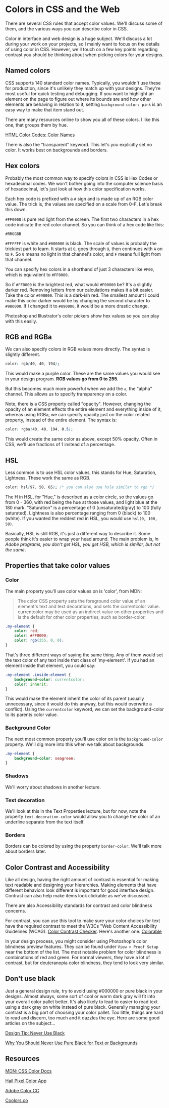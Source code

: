 # Colors in CSS and the Web

There are several CSS rules that accept color values. We'll discuss some of them, and the various ways you can describe color in CSS.

Color in interface and web design is a huge subject. We'll discuss a lot during your work on your projects, so I mainly want to focus on the details of using color in CSS. However, we'll touch on a few key points regarding contrast you should be thinking about when picking colors for your designs.

## Named colors

CSS supports 140 standard color names. Typically, you wouldn't use these for production, since it's unlikely they match up with your designs. They're most useful for quick testing and debugging. If you want to highlight an element on the page to figure out where its bounds are and how other elements are behaving in relation to it, setting `background-color: pink` is an easy way to make that item stand out.

There are many resources online to show you all of these colors. I like this one, that groups them by hue. 

[HTML Color Codes: Color Names](https://htmlcolorcodes.com/color-names/)

There is also the "transparent" keyword. This let's you explicitly set no color. It works best on backgrounds and borders. 

## Hex colors

Probably the most common way to specify colors in CSS is Hex Codes or hexadecimal codes. We won't bother going into the computer science basis of hexadecimal, let's just look at how this color specification works.

Each hex code is prefixed with a `#` sign and is made up of an RGB color value. The trick is, the values are specified on a scale from 0&ndash;F. Let's break this down.

`#FF0000` is pure red light from the screen. The first two characters in a hex code indicate the red color channel. So you can think of a hex code like this: 

`#RRGGBB`

`#FFFFFF` is white and `#000000` is black. The scale of values is probably the trickiest part to learn. It starts at `0`, goes through `9`, then continues with `A` on to `F`. So `0` means no light in that channel's color, and `F` means full light from that channel. 

You can specify hex colors in a shorthand of just 3 characters like `#F00`, which is equivalent to `#FF0000`.

So if `#FF0000` is the brightest red, what would `#F00000` be? It's a slightly darker red. Removing letters from our calculations makes it a bit easier. Take the color `#990000`. This is a dark-ish red. The smallest amount I could make this color darker would be by changing the second character to `#980000`. If I changed it to `#890000`, it would be a more drastic change. 

Photoshop and Illustrator's color pickers show hex values so you can play with this easily. 

## RGB and RGBa

We can also specify colors in RGB values more directly. The syntax is slightly different. 

```css
color: rgb(40, 40, 194);
```

This would make a purple color. These are the same values you would see in your design program. **RGB values go from 0 to 255.**

But this becomes much more powerful when we add the `a`, the "alpha" channel. This allows us to specify transparency on a color.

Note, there is a CSS property called "opacity". However, changing the opacity of an element effects the entire element and everything inside of it, whereas using RGBa, we can specify opacity just on the color related property, instead of the entire element. The syntax is:

```css
color: rgba(40, 40, 194, 0.5);
```

This would create the same color as above, except 50% opacity. Often in CSS, we'll use fractions of 1 instead of a percentage.

## HSL

Less common is to use HSL color values, this stands for Hue, Saturation, Lightness. These work the same as RGB. 

```css
color: hsl(97, 50, 65); /* you can also use hsla similar to rgb */
```

The H in HSL, for "Hue," is described as a color circle, so the values go from 0 - 360, with red being the hue at those values, and light blue at the 180 mark. "Saturation" is a percentage of 0 (unsaturated/gray) to 100 (fully saturated). Lightness is also percentage ranging from 0 (black) to 100 (white). If you wanted the reddest red in HSL, you would use `hsl(0, 100, 50)`. 

Basically, HSL is still RGB, it's just a different way to describe it. Some people think it's easier to wrap your head around. The main problem is, _in Adobe programs, you don't get HSL, you get HSB, which is similar, but not the same_.

## Properties that take color values

### Color

The main property you'll use color values on is 'color', from MDN:

> The color CSS property sets the foreground color value of an element's text and text decorations, and sets the currentcolor value. currentcolor may be used as an indirect value on other properties and is the default for other color properties, such as border-color.

```css
.my-element {
    color: red;
    color: #FF0000;
    color: rgb(255, 0, 0);
}
```

That's three different ways of saying the same thing. Any of them would set the text color of any text inside that class of 'my-element'. If you had an element inside that element, you could say: 

```css
.my-element .inside-element {
    background-color: currentcolor;
    color: inherit;
}
```

This would make the element inherit the color of its parent (usually unnecessary, since it would do this anyway, but this would overwrite a conflict). Using the `currentcolor` keyword, we can set the background-color to its parents color value.

### Background Color

The next most common property you'll use color on is the `background-color` property. We'll dig more into this when we talk about backgrounds. 

```css
.my-element {
    background-color: seagreen;
}
```

### Shadows

We'll worry about shadows in another lecture.

### Text decoration

We'll look at this in the Text Properties lecture, but for now, note the property `text-decoration-color` would allow you to change the color of an underline separate from the text itself. 

### Borders

Borders can be colored by using the property `border-color`. We'll talk more about borders later.

## Color Contrast and Accessibility

Like all design, having the right amount of contrast is essential for making text readable and designing your hierarchies. Making elements that have different behaviors look different is important for good interface design. Contrast can also help make items look clickable as we've discussed. 

There are also Accessibility standards for contrast and color blindness concerns.

For contrast, you can use this tool to make sure your color choices for text have the required contrast to meet the W3Cs "Web Content Accessibility Guidelines (WCAG). [Color Contrast Checker](https://webaim.org/resources/contrastchecker/). Here's another one: [Colorable](https://colorable.jxnblk.com/)

In your design process, you might consider using Photoshop's color blindness preview features. They can be found under `View > Proof Setup` near the bottom of the list. The most notable problem for color blindness is combinations of red and green. For normal viewers, they have a lot of contrast, but for deuteranopia color blindness, they tend to look very similar.

## Don't use black

Just a general design rule, try to avoid using #000000 or pure black in your designs. Almost always, some sort of cool or warm dark gray will fit into your overall color pallet better. It's also likely to lead to easier to read text using a dark gray on white instead of pure black. Generally managing your contrast is a big part of choosing your color pallet. Too little, things are hard to read and discern, too much and it dazzles the eye. Here are some good articles on the subject...

[Design Tip: Never Use Black](https://ianstormtaylor.com/design-tip-never-use-black/)

[Why You Should Never Use Pure Black for Text or Backgrounds](https://uxmovement.com/content/why-you-should-never-use-pure-black-for-text-or-backgrounds/)


## Resources

[MDN: CSS Color Docs](https://developer.mozilla.org/en-US/docs/Web/HTML/Applying_color)

[Hail Pixel Color App](https://color.hailpixel.com)

[Adobe Color CC](https://color.adobe.com/create/color-wheel/)

[Coolors.co](https://coolors.co/)